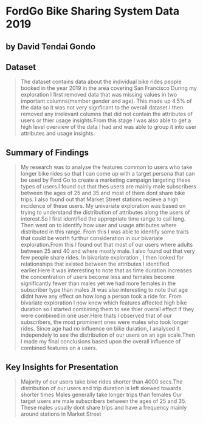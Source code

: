 # FordGo Bike Sharing System Data 2019
## by David Tendai Gondo


## Dataset
>The dataset contains data about the individual bike rides people booked in the year 2019 in the area covering San Francisco
>During my exploration l first removed data that was missing values in two important columns(member gender and age). This made up 4.5% of the data so it was not very signficant to the overall dataset.I then removed any irrelevant columns that did not contain the attributes of users or thier usage insights.From this stage l was also able to get a high level overview of the data l had and was able to group it into user attributes and usage insights. 

## Summary of Findings
>My research was to analyse the features common to users who take longer bike rides so that l can come up with a target persona that can be used by Ford Go to create a marketing campaign targeting these types of users.I found out that thes users are mainly male subscribers between the ages of 25 and 35 and most of them dont share bike trips. I also found out that Market Street stations recieve a high incidence of these users.
> My univariate exploration was based on trying to understand the distribution of attributes along the users of interest.So l first identified the appropriate time range to call long. Then went on to identify how user and usage attributes where distributed in this range. From this l was able to identify some traits that could be worth furthur consideration in our bivariate exploration.From this l found out that most of our users where adults between 25 and 40 and where mostly male. I also found out that very few people share rides. In bivariate exploration , l then looked for relationships that existed between the attributes l identified earlier.Here it was interesting to note that as time duration increases the concentration of users become less and females become significantly fewer than males yet we had more females in the subscriber type than males .It was also interesting to note that age didnt have any effect on how long a person took a ride for. From bivariate exploration l now knew which features affected high bike duration so l started combining them to see thier overall effect if they were combined in one user.Here thats l observed that of our subscribers, the most prominent ones were males who took longer rides. Since age had no influence on bike duration, l analysed it independely to see the distribution of our users on an age scale.Then l made my final conclusions based upon the overall influence of combined features on a users.

## Key Insights for Presentation
>Majority of our users take bike rides shorter than 4000 secs.The distribution of our users and trip duration is left skewed towards shorter times
> Males generally take longer trips than females
> Our target users are male subscribers between the ages of 25 and 35.
> These males usually dont share trips and have a frequency mainly around stations in Market Street